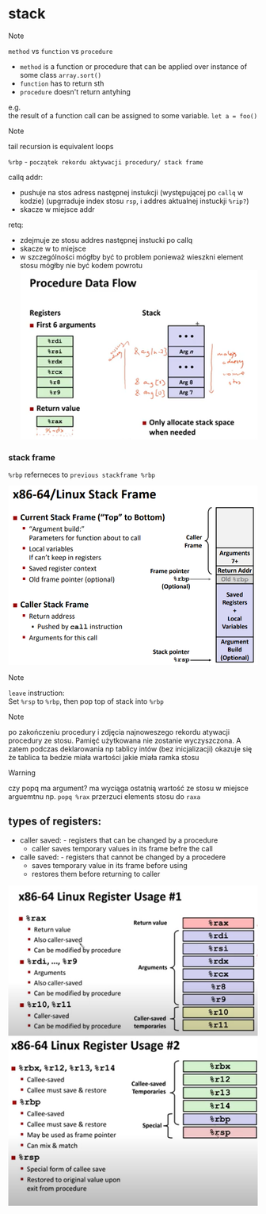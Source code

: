 # stack

> [!NOTE]
> `method` vs `function` vs `procedure`
>
> * `method` is a function or procedure that can be applied over instance of some class `array.sort()`
> * `function` has to return sth
> * `procedure` doesn't return antyhing
>
> e.g.\
> the result of a function call can be assigned to some variable. `let a = foo()` 

> [!NOTE]
> tail recursion is equivalent loops

<!-- rekord aktywacji procedury -->

`%rbp` - `początek rekordu aktywacji procedury/ stack frame` 

callq addr:
* pushuje na stos adress następnej instukcji (występującej po `callq` w kodzie) (upgrraduje index stosu `rsp`, i addres aktualnej instuckji `%rip?`)
* skacze w miejsce addr

retq:
* zdejmuje ze stosu addres następnej instucki po callq
* skacze w to miejsce
* w szczególności mógłby być to problem ponieważ wieszkni element stosu mógłby nie być kodem powrotu
![procedure-data-flow](proc-data-flow.png)

### stack frame

`%rbp` referneces to `previous stackframe %rbp`

![stack-frame](stack-frame.png)

> [!NOTE]
> `leave` instruction:\
> Set `%rsp` to `%rbp`, then pop top of stack into `%rbp`


> [!NOTE]
> po zakończeniu procedury i zdjęcia najnoweszego rekordu atywacji procedury ze stosu. Pamięć użytkowana nie zostanie wyczyszczona. A zatem podczas deklarowania np tablicy intów (bez inicjalizacji) okazuje się że tablica ta bedzie miała wartości jakie miała ramka stosu


> [!WARNING]
> czy popq ma argument? ma wyciąga ostatnią wartość ze stosu w miejsce arguemtnu
> np. `popq %rax` przerzuci elements stosu do `raxa`

## types of registers:
* caller saved: - registers that can be changed by a procedure
  * caller saves temporary values in its frame befre the call
* calle saved: - registers that cannot be changed by a procedere
  * saves temporary value in its frame before using
  * restores them before returning to caller

![caller-saved](caller-saved.png)
![callee-saved](callee-saved.png)



